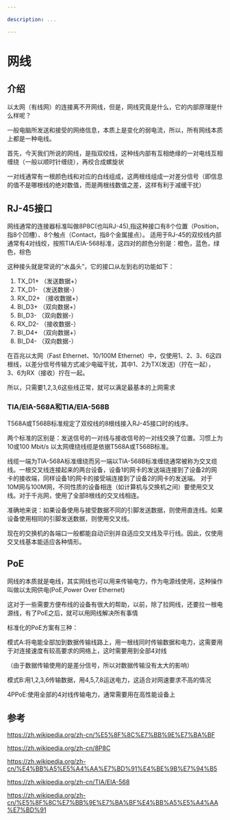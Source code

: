 ```yaml
---

description: ...

---
```


# 网线

## 介绍
以太网（有线网）的连接离不开网线，但是，网线究竟是什么，它的内部原理是什么样呢？

一般电脑所发送和接受的网络信息，本质上是变化的弱电流，所以，所有网线本质上都是一种电线。

首先，今天我们所说的网线，是指双绞线，这种线内部有互相绝缘的一对电线互相缠绕（一般以顺时针缠绕），再绞合成螺旋状

一对线通常有一根颜色线和对应的白线组成，这两根线组成一对差分信号（即信息的值不是哪根线的绝对数值，而是两根线数值之差，这样有利于减缓干扰）
## RJ-45接口
网线通常的连接器标准叫做8P8C(也叫RJ-45),指这种接口有8个位置（Position，指8个凹槽）、8个触点（Contact，指8个金属接点）。 适用于RJ-45的双绞线内部通常有4对线绞，按照TIA/EIA-568标准，这四对的颜色分别是：橙色，蓝色，绿色，棕色

这种接头就是常说的“水晶头”，它的接口从左到右的功能如下：

1. TX_D1+ （发送数据+）
2. TX_D1- （发送数据-）
3. RX_D2+ （接收数据+）
4. BI_D3+ （双向数据+）
5. BI_D3- （双向数据-）
6. RX_D2- （接收数据-）
7. BI_D4+ （双向数据+）
8. BI_D4- （双向数据-）

在百兆以太网（Fast Ethernet、10/100M Ethernet）中，仅使用1、2、3、6这四根线，以差分信号传输方式减少电磁干扰，其中1、2为TX(发送)（拧在一起），3、6为RX（接收）拧在一起。

所以，只需要1,2,3,6这些线正常，就可以满足最基本的上网需求
### TIA/EIA-568A和TIA/EIA-568B
T568A或T568B标准规定了双绞线的8根线接入RJ-45接口时的线序。

两个标准的区别是：发送信号的一对线与接收信号的一对线交换了位置。习惯上为10或100 Mbit/s 以太网缠绕线缆是依据T568A或T568B标准。

线缆一端为TIA-568A标准缠绕而另一端以TIA-568B标准缠绕通常被称为交叉缆线。一根交叉线连接起来的两台设备，设备1的网卡的发送端连接到了设备2的网卡的接收端，同样设备1的网卡的接受端连接到了设备2的网卡的发送端。
对于10M网与100M网，不同性质的设备相连（如计算机与交换机之间）要使用交叉线。对于千兆网，使用了全部8根线的交叉线相连。

准确地来说：如果设备使用与接受数据不同的引脚发送数据，则使用直连线。如果设备使用相同的引脚发送数据，则使用交叉线。

现在的交换机的各端口一般都能自动识别并自适应交叉线及平行线。因此，仅使用交叉线基本能适应各种情形。
## PoE
网线的本质就是电线，其实网线也可以用来传输电力，作为电源线使用，这种操作叫做以太网供电(PoE,Power Over Ethernet)

这对于一些需要方便布线的设备有很大的帮助，以前，除了拉网线，还要拉一根电源线，有了PoE之后，就可以用网线解决所有事情

标准化的PoE方案有三种：

模式A:将电能全部加到数据传输线路上，用一根线同时传输数据和电力，这需要用于对连接速度有较高要求的网络上，这时需要用到全部4对线

（由于数据传输使用的是差分信号，所以对数据传输没有太大的影响）

模式B:用1,2,3,6传输数据，用4,5,7,8运送电力，这适合对网速要求不高的情况

4PPoE:使用全部的4对线传输电力，通常需要用在高性能设备上
## 参考

https://zh.wikipedia.org/zh-cn/%E5%8F%8C%E7%BB%9E%E7%BA%BF

https://zh.wikipedia.org/zh-cn/8P8C

https://zh.wikipedia.org/zh-cn/%E4%BB%A5%E5%A4%AA%E7%BD%91%E4%BE%9B%E7%94%B5

https://zh.wikipedia.org/zh-cn/TIA/EIA-568

https://zh.wikipedia.org/zh-cn/%E5%8F%8C%E7%BB%9E%E7%BA%BF%E4%BB%A5%E5%A4%AA%E7%BD%91
